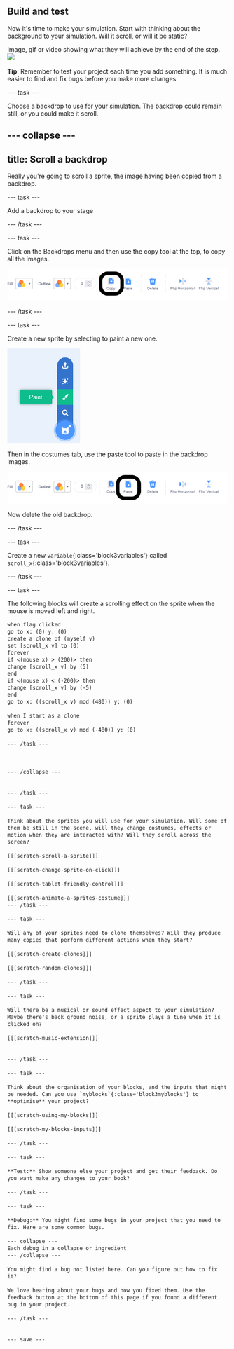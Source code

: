 ## Build and test

Now it's time to make your simulation. Start with thinking about the background to your simulation. Will it scroll, or will it be static?

Image, gif or video showing what they will achieve by the end of the step. ![](images/image.png)

**Tip**: Remember to test your project each time you add something. It is much easier to find and fix bugs before you make more changes.

--- task ---

Choose a backdrop to use for your simulation. The backdrop could remain still, or you could make it scroll.

--- collapse ---
---
title: Scroll a backdrop
---

Really you're going to scroll a sprite, the image having been copied from a backdrop.

--- task ---

Add a backdrop to your stage

--- /task ---

--- task ---

Click on the Backdrops menu and then use the copy tool at the top, to copy all the images.

![copy tool highlighted in the tool bar](images/copy-backdrop.png)

--- /task ---

--- task ---

Create a new sprite by selecting to paint a new one.

![paint new sprite tool selected](images/paint-new-sprite.png)

Then in the costumes tab, use the paste tool to paste in the backdrop images.

![paste tool highlighted in the tool bar](images/paste-backdrop.png)

Now delete the old backdrop.

--- /task ---

--- task ---

Create a new `variable`{:class='block3variables'} called `scroll_x`{:class='block3variables'}.

--- /task ---

--- task ---

The following blocks will create a scrolling effect on the sprite when the mouse is moved left and right.

```blocks3
when flag clicked
go to x: (0) y: (0)
create a clone of (myself v)
set [scroll_x v] to (0)
forever
if <(mouse x) > (200)> then
change [scroll_x v] by (5)
end
if <(mouse x) < (-200)> then
change [scroll_x v] by (-5)
end
go to x: ((scroll_x v) mod (480)) y: (0)

when I start as a clone
forever
go to x: ((scroll_x v) mod (-480)) y: (0)

--- /task ---



--- /collapse ---


--- /task ---

--- task ---

Think about the sprites you will use for your simulation. Will some of them be still in the scene, will they change costumes, effects or motion when they are interacted with? Will they scroll across the screen?

[[[scratch-scroll-a-sprite]]]

[[[scratch-change-sprite-on-click]]]

[[[scratch-tablet-friendly-control]]]

[[[scratch-animate-a-sprites-costume]]]
--- /task ---

--- task ---

Will any of your sprites need to clone themselves? Will they produce many copies that perform different actions when they start?

[[[scratch-create-clones]]]

[[[scratch-random-clones]]]

--- /task ---

--- task ---

Will there be a musical or sound effect aspect to your simulation? Maybe there's back ground noise, or a sprite plays a tune when it is clicked on?

[[[scratch-music-extension]]]


--- /task ---

--- task ---

Think about the organisation of your blocks, and the inputs that might be needed. Can you use `myblocks`{:class='block3myblocks'} to **optimise** your project?

[[[scratch-using-my-blocks]]]

[[[scratch-my-blocks-inputs]]]

--- /task ---

--- task ---

**Test:** Show someone else your project and get their feedback. Do you want make any changes to your book? 

--- /task ---
 
--- task ---

**Debug:** You might find some bugs in your project that you need to fix. Here are some common bugs.

--- collapse ---
Each debug in a collapse or ingredient
--- /collapse ---

You might find a bug not listed here. Can you figure out how to fix it?

We love hearing about your bugs and how you fixed them. Use the feedback button at the bottom of this page if you found a different bug in your project.

--- /task ---


--- save ---
